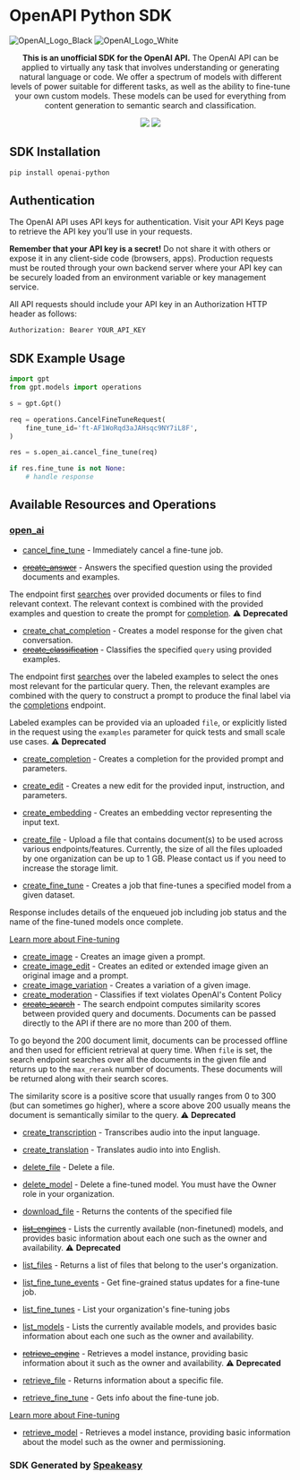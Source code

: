 # OpenAPI Python SDK

![OpenAI_Logo_Black](https://user-images.githubusercontent.com/6267663/220744241-48f469af-40b6-4d7f-ab48-8426b30189f0.svg#gh-light-mode-only)
![OpenAI_Logo_White](https://user-images.githubusercontent.com/6267663/220744513-66c99d0e-ed91-4577-982f-e7128d35ce95.svg#gh-dark-mode-only)

<div align="center">
   <p><strong>This is an unofficial SDK for the OpenAI API.</strong> The OpenAI API can be applied to virtually any task that involves understanding or generating natural language or code. We offer a spectrum of models with different levels of power suitable for different tasks, as well as the ability to fine-tune your own custom models. These models can be used for everything from content generation to semantic search and classification.</p>
   <a href="https://github.com/speakeasy-sdks/openai-python-sdk/actions"><img src="https://img.shields.io/github/actions/workflow/status/speakeasy-sdks/openai-python-sdk/speakeasy_sdk_generation.yml?style=for-the-badge" /></a>
   <a href="https://platform.openai.com/docs/introduction"><img src="https://img.shields.io/static/v1?label=Docs&message=API Ref&color=2ca47c&style=for-the-badge" /></a>
</div>

<!-- Start SDK Installation -->
## SDK Installation

```bash
pip install openai-python
```
<!-- End SDK Installation -->

## Authentication

The OpenAI API uses API keys for authentication. Visit your API Keys page to retrieve the API key you'll use in your requests.

**Remember that your API key is a secret!** Do not share it with others or expose it in any client-side code (browsers, apps). Production requests must be routed through your own backend server where your API key can be securely loaded from an environment variable or key management service.

All API requests should include your API key in an Authorization HTTP header as follows:

```bash
Authorization: Bearer YOUR_API_KEY
```

## SDK Example Usage
<!-- Start SDK Example Usage -->
```python
import gpt
from gpt.models import operations

s = gpt.Gpt()

req = operations.CancelFineTuneRequest(
    fine_tune_id='ft-AF1WoRqd3aJAHsqc9NY7iL8F',
)

res = s.open_ai.cancel_fine_tune(req)

if res.fine_tune is not None:
    # handle response
```
<!-- End SDK Example Usage -->

<!-- Start SDK Available Operations -->
## Available Resources and Operations


### [open_ai](docs/sdks/openai/README.md)

* [cancel_fine_tune](docs/sdks/openai/README.md#cancel_fine_tune) - Immediately cancel a fine-tune job.

* [~~create_answer~~](docs/sdks/openai/README.md#create_answer) - Answers the specified question using the provided documents and examples.

The endpoint first [searches](/docs/api-reference/searches) over provided documents or files to find relevant context. The relevant context is combined with the provided examples and question to create the prompt for [completion](/docs/api-reference/completions).
 :warning: **Deprecated**
* [create_chat_completion](docs/sdks/openai/README.md#create_chat_completion) - Creates a model response for the given chat conversation.
* [~~create_classification~~](docs/sdks/openai/README.md#create_classification) - Classifies the specified `query` using provided examples.

The endpoint first [searches](/docs/api-reference/searches) over the labeled examples
to select the ones most relevant for the particular query. Then, the relevant examples
are combined with the query to construct a prompt to produce the final label via the
[completions](/docs/api-reference/completions) endpoint.

Labeled examples can be provided via an uploaded `file`, or explicitly listed in the
request using the `examples` parameter for quick tests and small scale use cases.
 :warning: **Deprecated**
* [create_completion](docs/sdks/openai/README.md#create_completion) - Creates a completion for the provided prompt and parameters.
* [create_edit](docs/sdks/openai/README.md#create_edit) - Creates a new edit for the provided input, instruction, and parameters.
* [create_embedding](docs/sdks/openai/README.md#create_embedding) - Creates an embedding vector representing the input text.
* [create_file](docs/sdks/openai/README.md#create_file) - Upload a file that contains document(s) to be used across various endpoints/features. Currently, the size of all the files uploaded by one organization can be up to 1 GB. Please contact us if you need to increase the storage limit.

* [create_fine_tune](docs/sdks/openai/README.md#create_fine_tune) - Creates a job that fine-tunes a specified model from a given dataset.

Response includes details of the enqueued job including job status and the name of the fine-tuned models once complete.

[Learn more about Fine-tuning](/docs/guides/fine-tuning)

* [create_image](docs/sdks/openai/README.md#create_image) - Creates an image given a prompt.
* [create_image_edit](docs/sdks/openai/README.md#create_image_edit) - Creates an edited or extended image given an original image and a prompt.
* [create_image_variation](docs/sdks/openai/README.md#create_image_variation) - Creates a variation of a given image.
* [create_moderation](docs/sdks/openai/README.md#create_moderation) - Classifies if text violates OpenAI's Content Policy
* [~~create_search~~](docs/sdks/openai/README.md#create_search) - The search endpoint computes similarity scores between provided query and documents. Documents can be passed directly to the API if there are no more than 200 of them.

To go beyond the 200 document limit, documents can be processed offline and then used for efficient retrieval at query time. When `file` is set, the search endpoint searches over all the documents in the given file and returns up to the `max_rerank` number of documents. These documents will be returned along with their search scores.

The similarity score is a positive score that usually ranges from 0 to 300 (but can sometimes go higher), where a score above 200 usually means the document is semantically similar to the query.
 :warning: **Deprecated**
* [create_transcription](docs/sdks/openai/README.md#create_transcription) - Transcribes audio into the input language.
* [create_translation](docs/sdks/openai/README.md#create_translation) - Translates audio into into English.
* [delete_file](docs/sdks/openai/README.md#delete_file) - Delete a file.
* [delete_model](docs/sdks/openai/README.md#delete_model) - Delete a fine-tuned model. You must have the Owner role in your organization.
* [download_file](docs/sdks/openai/README.md#download_file) - Returns the contents of the specified file
* [~~list_engines~~](docs/sdks/openai/README.md#list_engines) - Lists the currently available (non-finetuned) models, and provides basic information about each one such as the owner and availability. :warning: **Deprecated**
* [list_files](docs/sdks/openai/README.md#list_files) - Returns a list of files that belong to the user's organization.
* [list_fine_tune_events](docs/sdks/openai/README.md#list_fine_tune_events) - Get fine-grained status updates for a fine-tune job.

* [list_fine_tunes](docs/sdks/openai/README.md#list_fine_tunes) - List your organization's fine-tuning jobs

* [list_models](docs/sdks/openai/README.md#list_models) - Lists the currently available models, and provides basic information about each one such as the owner and availability.
* [~~retrieve_engine~~](docs/sdks/openai/README.md#retrieve_engine) - Retrieves a model instance, providing basic information about it such as the owner and availability. :warning: **Deprecated**
* [retrieve_file](docs/sdks/openai/README.md#retrieve_file) - Returns information about a specific file.
* [retrieve_fine_tune](docs/sdks/openai/README.md#retrieve_fine_tune) - Gets info about the fine-tune job.

[Learn more about Fine-tuning](/docs/guides/fine-tuning)

* [retrieve_model](docs/sdks/openai/README.md#retrieve_model) - Retrieves a model instance, providing basic information about the model such as the owner and permissioning.
<!-- End SDK Available Operations -->

### SDK Generated by [Speakeasy](https://docs.speakeasyapi.dev/docs/using-speakeasy/client-sdks)
